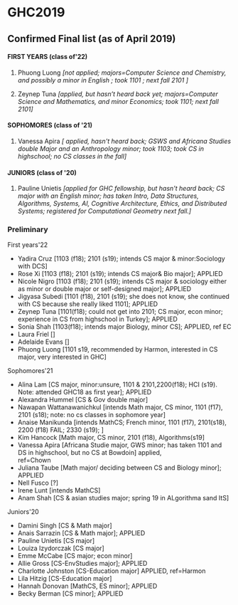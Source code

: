 # GHC2019




## Confirmed Final list (as of April 2019)

#### FIRST YEARS (class of'22)     

1. Phuong Luong  *[not applied;  majors=Computer Science and Chemistry, and possibly a minor in English ;   took 1101 ;   next fall 2101 ]*
     
1. Zeynep Tuna  *[applied, but hasn’t heard back yet;  majors=Computer Science and Mathematics,  and minor  Economics; took  1101;  next fall 2101]*

    


#### SOPHOMORES (class of '21)
1.  Vanessa Apira *[ applied, hasn't heard back; GSWS and Africana Studies double Major and an Anthropology minor; took 1103; took CS in highschool; no CS classes in the fall]*




#### JUNIORS (class of '20) 
1. Pauline Unietis *[applied for GHC fellowship, but hasn't heard back;  CS major with an English minor;  has taken Intro, Data Structures, Algorithms, Systems, AI, Cognitive Architecture, Ethics, and Distributed Systems;  registered for Computational Geometry next fall.]*











### Preliminary 


First years'22
  * Yadira Cruz    [1103 (f18); 2101 (s19); intends CS major & minor:Sociology with DCS] 
  * Rose Xi        [1103 (f18); 2101 (s19); intends CS major& Bio major]; APPLIED
  * Nicole Nigro   [1103 (f18); 2101 (s19); intends CS major & sociology either as minor or double major or self-designed major]; APPLIED
  * Jigyasa Subedi [1101 (f18), 2101 (s19); she does not know, she continued with CS because she really liked 1101]; APPLIED 
  * Zeynep Tuna    [1101(f18); could not get into 2101; CS major, econ minor; experience in CS from highschool in Turkey]; APPLIED
  * Sonia Shah     [1103(f18); intends major Biology, minor CS]; APPLIED, ref EC
  * Laura Friel    []
  * Adelaide Evans []
  * Phuong Luong  [1101 s19, recommended by Harmon, interested in CS major, very interested in GHC]
  

Sophomores'21
  * Alina Lam                [CS major, minor:unsure, 1101 & 2101,2200(f18); HCI (s19). Note: attended GHC18 as first year]; APPLIED
  * Alexandra Hummel         [CS & Gov double major]
  * Nawapan Wattanawanichkul [intends Math major, CS minor, 1101 (f17), 2101 (s18); note: no cs classes in sophomore year] 
  * Anaise Manikunda         [intends MathCS; French minor, 1101 (f17), 2101(s18), 2200 (f18) FAIL; 2330 (s19); ] 
  * Kim Hancock              [Math major, CS minor, 2101 (f18), Algorithms(s19]
  * Vanessa Apira            [Africana Studie major, GWS minor; has taken 1101 and DS in highschool, but no CS at Bowdoin] applied,  
                             ref=Chown
  * Juliana Taube            [Math major/ deciding between CS and Biology minor]; APPLIED
  * Nell Fusco               [?]
  * Irene Lunt               [intends MathCS] 
  * Anam Shah                [CS & asian studies major; spring 19 in ALgorithma sand ItS] 
  
Juniors'20
  * Damini Singh       [CS & Math major]
  * Anais Sarrazin     [CS & Math major]; APPLIED
  * Pauline Unietis    [CS major]
  * Louiza Izydorczak  [CS major]
  * Emme McCabe        [CS major; econ minor] 
  * Allie Gross        [CS-EnvStudies major]; APPLIED
  * Charlotte Johnston [CS-Education major] APPLIED, ref=Harmon 
  * Lila Hitzig        [CS-Education major]
  * Hannah Donovan     [MathCS, ES minor]; APPLIED
  * Becky Berman       [CS minor]; APPLIED




